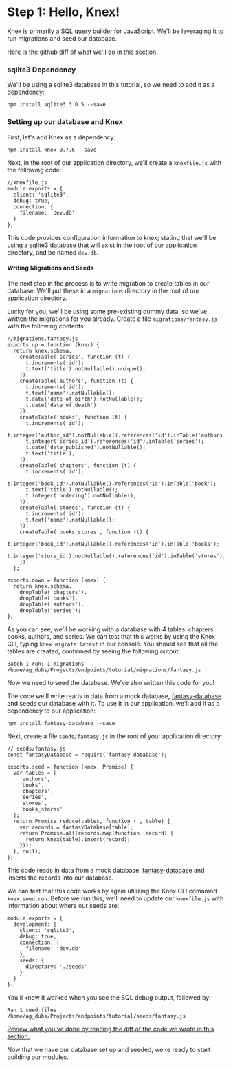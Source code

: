 # Step 1: Hello, Knex!

Knex is primarily a SQL query builder for JavaScript. We'll be
leveraging it to run migrations and seed our database.

[Here is the github diff of what we'll do in this section.](https://github.com/endpoints/tutorial/commit/dad4191fe8c616e6a1a81c224967fd8799c8bd3f)

### sqlite3 Dependency

We'll be using a sqlite3 database in this tutorial, so we need 
to add it as a dependency:

`npm install sqlite3 3.0.5 --save`

### Setting up our database and Knex

First, let's add Knex as a dependency:

`npm install knex 0.7.6 --save`

Next, in the root of our application directory, we'll create a 
`knexfile.js` with the following code:


    //knexfile.js
    module.exports = {
      client: 'sqlite3',
      debug: true,
      connection: {
        filename: 'dev.db'
      }
    };


This code provides configuration information to knex; stating
that we'll be using a sqlite3 database that will exist in the
root of our application directory, and be named `dev.db`.

#### Writing Migrations and Seeds

The next step in the process is to write migration to create
tables in our database. We'll put these in a `migrations`
directory in the root of our application directory.

Lucky for you, we'll be using some pre-existing dummy data, so
we've written the migrations for you already. Create a file
`migrations/fantasy.js` with the following contents:


    //migrations.fantasy.js
    exports.up = function (knex) {
      return knex.schema.
        createTable('series', function (t) {
          t.increments('id');
          t.text('title').notNullable().unique();
        }).
        createTable('authors', function (t) {
          t.increments('id');
          t.text('name').notNullable();
          t.date('date_of_birth').notNullable();
          t.date('date_of_death')
        }).
        createTable('books', function (t) {
          t.increments('id');
          t.integer('author_id').notNullable().references('id').inTable('authors');
          t.integer('series_id').references('id').inTable('series');
          t.date('date_published').notNullable();
          t.text('title');
        }).
        createTable('chapters', function (t) {
          t.increments('id');
          t.integer('book_id').notNullable().references('id').inTable('book');
          t.text('title').notNullable();
          t.integer('ordering').notNullable();
        }).
        createTable('stores', function (t) {
          t.increments('id');
          t.text('name').notNullable();
        }).
        createTable('books_stores', function (t) {
          t.integer('book_id').notNullable().references('id').inTable('books');
          t.integer('store_id').notNullable().references('id').inTable('stores');
        });
      };

    exports.down = function (knex) {
      return knex.schema.
        dropTable('chapters').
        dropTable('books').
        dropTable('authors').
        dropTable('series');
    };


As you can see, we'll be working with a database with 4 tables: chapters,
books, authors, and series. We can test that this works by using the Knex
CLI, typing `knex migrate:latest` in our console. You should see that all
the tables are created, confirmed by seeing the following output:


    Batch 1 run: 1 migrations 
    /home/ag_dubs/Projects/endpoints/tutorial/migrations/fantasy.js


Now we need to seed the database. We've also written this code for you! 

The code we'll write reads in data from a mock database, 
[fantasy-database](https://github.com/endpoints/fantasy-database) and 
seeds our database with it. To use it in our application, we'll add it
as a dependency to our application:

`npm install fantasy-database --save`

Next, create a file `seeds/fantasy.js` in the root of your application
directory:


    // seeds/fantasy.js
    const fantasyDatabase = require('fantasy-database');

    exports.seed = function (knex, Promise) {
      var tables = [
        'authors',
        'books',
        'chapters',
        'series',
        'stores',
        'books_stores'
      ];
      return Promise.reduce(tables, function (_, table) {
        var records = fantasyDatabase[table];
        return Promise.all(records.map(function (record) {
          return knex(table).insert(record);
        }));
      }, null);
    };


This code reads in data from a mock database,
[fantasy-database](https://github.com/endpoints/fantasy-database) and
inserts the records into our database. 

We can test that this code works by again utilizing the Knex CLI comamnd
`knex seed:run`. Before we run this, we'll need to update our `knexfile.js`
with information about where our seeds are:


    module.exports = {
      development: {
        client: 'sqlite3',
        debug: true,
        connection: {
          filename: 'dev.db'
        },
        seeds: {
          directory: './seeds'
        }
      }
    };


You'll know it worked when you see the SQL debug output, followed by:


    Ran 1 seed files 
    /home/ag_dubs/Projects/endpoints/tutorial/seeds/fantasy.js 


[Review what you've done by reading the diff of the code we wrote in this section.](https://github.com/endpoints/tutorial/commit/dad4191fe8c616e6a1a81c224967fd8799c8bd3f)

Now that we have our database set up and seeded, we're ready to start
building our modules.
